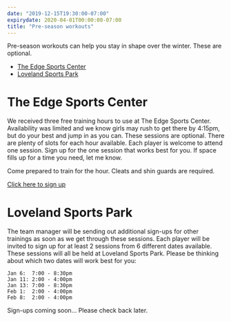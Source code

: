 ```yaml
---
date: "2019-12-15T19:30:00-07:00"
expirydate: 2020-04-01T00:00:00-07:00
title: "Pre-season workouts"
---
```


Pre-season workouts can help you stay in shape over the winter. These are
optional.

<!--more-->

- [The Edge Sports Center](#the-edge-sports-center)
- [Loveland Sports Park](#loveland-sports-park)

# The Edge Sports Center

We received three free training hours to use at The Edge Sports Center.
Availability was limited and we know girls may rush to get there by 4:15pm, but
do your best and jump in as you can. These sessions are optional. There are
plenty of slots for each hour available. Each player is welcome to attend one
session. Sign up for the one session that works best for you. If space fills up
for a time you need, let me know.

Come prepared to train for the hour. Cleats and shin guards are required.

[Click here to sign up][1]

# Loveland Sports Park

The team manager will be sending out additional sign-ups for other trainings as
soon as we get through these sessions. Each player will be invited to sign up
for at least 2 sessions from 6 different dates available. These sessions will
all be held at Loveland Sports Park. Please be thinking about which two dates
will work best for you:

    Jan 6:  7:00 - 8:30pm
    Jan 11: 2:00 - 4:00pm
    Jan 13: 7:00 - 8:30pm
    Feb 1:  2:00 - 4:00pm
    Feb 8:  2:00 - 4:00pm

Sign-ups coming soon... Please check back later.

[1]: https://www.signupgenius.com/go/20F0E44ADAF29AAFB6-indoor
